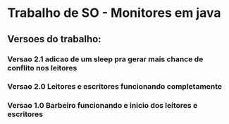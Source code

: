 # Trabalho de SO - Monitores em java
## Versoes do trabalho:
### Versao 2.1 adicao de um sleep pra gerar mais chance de conflito nos leitores
### Versao 2.0 Leitores e escritores funcionando completamente
### Versao 1.0 Barbeiro funcionando e inicio dos leitores e escritores 

